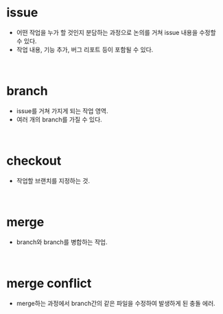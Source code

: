 # issue

- 어떤 작업을 누가 할 것인지 분담하는 과정으로 논의를 거쳐 issue 내용을 수정할 수 있다.
- 작업 내용, 기능 추가, 버그 리포트 등이 포함될 수 있다.

<br>

# branch

- issue를 거쳐 가지게 되는 작업 영역.
- 여러 개의 branch를 가질 수 있다.

<br>

# checkout

- 작업할 브랜치를 지정하는 것.

<br>

# merge

- branch와 branch를 병합하는 작업.

<br>

# merge conflict

- merge하는 과정에서 branch간의 같은 파일을 수정하여 발생하게 된 충돌 에러.
